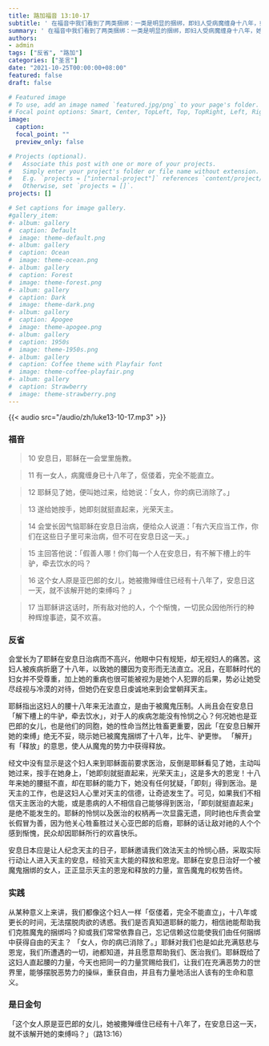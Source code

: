 ```yaml
---
title: 路加福音 13:10-17
subtitle: ' 在福音中我们看到了两类捆绑：一类是明显的捆绑，即妇人受病魔缠身十八年，她自己寻求解脱，终于在耶稣这里得到了释放。 还有一类是不明显的捆绑，即那个会堂长，他本人虽受捆绑却不自知，还自以为活得很自由。 他的悲哀在于他不认识或不愿认识自己灵魂上的病症，却自以为义，这使他永远得不到释放。 耶稣治好了伛偻十八年的妇女，群众感到高兴，但曾经气愤的反对者却感到「羞愧」。 我是否也像会堂长一样身陷罪恶的捆绑中却不自知呢？'
summary: ' 在福音中我们看到了两类捆绑：一类是明显的捆绑，即妇人受病魔缠身十八年，她自己寻求解脱，终于在耶稣这里得到了释放。 还有一类是不明显的捆绑，即那个会堂长，他本人虽受捆绑却不自知，还自以为活得很自由。 他的悲哀在于他不认识或不愿认识自己灵魂上的病症，却自以为义，这使他永远得不到释放。 耶稣治好了伛偻十八年的妇女，群众感到高兴，但曾经气愤的反对者却感到「羞愧」。 我是否也像会堂长一样身陷罪恶的捆绑中却不自知呢？'
authors:
- admin
tags: ["反省", "路加"]
categories: ["圣言"]
date: "2021-10-25T00:00:00+08:00"
featured: false
draft: false

# Featured image
# To use, add an image named `featured.jpg/png` to your page's folder.
# Focal point options: Smart, Center, TopLeft, Top, TopRight, Left, Right, BottomLeft, Bottom, BottomRight
image:
  caption:
  focal_point: ""
  preview_only: false

# Projects (optional).
#   Associate this post with one or more of your projects.
#   Simply enter your project's folder or file name without extension.
#   E.g. `projects = ["internal-project"]` references `content/project/deep-learning/index.md`.
#   Otherwise, set `projects = []`.
projects: []

# Set captions for image gallery.
#gallery_item:
#- album: gallery
#  caption: Default
#  image: theme-default.png
#- album: gallery
#  caption: Ocean
#  image: theme-ocean.png
#- album: gallery
#  caption: Forest
#  image: theme-forest.png
#- album: gallery
#  caption: Dark
#  image: theme-dark.png
#- album: gallery
#  caption: Apogee
#  image: theme-apogee.png
#- album: gallery
#  caption: 1950s
#  image: theme-1950s.png
#- album: gallery
#  caption: Coffee theme with Playfair font
#  image: theme-coffee-playfair.png
#- album: gallery
#  caption: Strawberry
#  image: theme-strawberry.png
---
```


{{< audio src="/audio/zh/luke13-10-17.mp3" >}}

### 福音
> 10 安息日，耶稣在一会堂里施教。

> 11 有一女人，病魔缠身已十八年了，伛偻着，完全不能直立。

> 12 耶稣见了她，便叫她过来，给她说：「女人，你的病已消除了。」

> 13 遂给她按手，她即刻就挺直起来，光荣天主。

> 14 会堂长因气恼耶稣在安息日治病，便给众人说道：「有六天应当工作，你们在这些日子里可来治病，但不可在安息日这一天。」

> 15 主回答他说：「假善人哪！你们每一个人在安息日，有不解下槽上的牛驴，牵去饮水的吗？

> 16 这个女人原是亚巴郎的女儿，她被撒殚缠住已经有十八年了，安息日这一天，就不该解开她的束缚吗？  」

> 17 当耶稣讲这话时，所有敌对他的人，个个惭愧，一切民众因他所行的种种辉煌事迹，莫不欢喜。

### 反省
会堂长为了耶稣在安息日治病而不高兴，他眼中只有规矩，却无视妇人的痛苦。这妇人被疾病折磨了十八年，以致她的腰因为变形而无法直立。况且，在耶稣时代的妇女并不受尊重，加上她的重病也很可能被视为是她个人犯罪的后果，势必让她受尽歧视与冷漠的对待，但她仍在安息日虔诚地来到会堂朝拜天主。

耶稣指出这妇人的腰十八年来无法直立，是由于被魔鬼压制。人尚且会在安息日「解下槽上的牛驴，牵去饮水」，对于人的疾病怎能没有怜悯之心？何况她也是亚巴郎的女儿，也是他们的同胞，她的性命当然比牲畜更重要，因此「在安息日解开她的束缚」绝无不妥，晓示她已被魔鬼捆绑了十八年，比牛、驴更惨。 「解开」有「释放」的意思，使人从魔鬼的势力中获得释放。

经文中没有显示是这个妇人来到耶稣面前要求医治，反倒是耶稣看见了她，主动叫她过来，按手在她身上，「她即刻就挺直起来，光荣天主」，这是多大的恩宠！十八年来她的腰挺不直，却在耶稣的能力下，她没有任何犹疑，「即刻」得到医治。是天主的工作，也是这妇人心里对天主的信德，让奇迹发生了。可见，如果我们不相信天主医治的大能，或是患病的人不相信自己能够得到医治，「即刻就挺直起来」是绝不能发生的。耶稣的怜悯以及医治的权柄再一次显露无遗，同时祂也斥责会堂长假冒为善，因为他关心牲畜胜过关心亚巴郎的后裔，耶稣的话让敌对祂的人个个感到惭愧，民众却因耶稣所行的欢喜快乐。

安息日本应是让人纪念天主的日子，耶稣邀请我们效法天主的怜悯心肠，采取实际行动让人进入天主的安息，经验天主大能的释放和恩宠。耶稣在安息日治好一个被魔鬼捆绑的女人，正正显示天主的恩宠和释放的力量，宣告魔鬼的权势告终。

### 实践
从某种意义上来讲，我们都像这个妇人一样「伛偻着，完全不能直立」，十八年或更长的时间，无法摆脱肉欲的诱惑。我们是否真知道耶稣的能力，相信祂能帮助我们克胜魔鬼的捆绑吗？抑或我们常常依靠自己，忘记信赖这位能使我们由任何捆绑中获得自由的天主？ 「女人，你的病已消除了。」耶稣对我们也是如此充满慈悲与恩宠，我们所遭遇的一切，祂都知道，并且愿意帮助我们、医治我们。耶稣既给了这妇人直起腰的力量，今天也把同一的力量赏赐给我们，让我们在充满恶势力的世界里，能够摆脱恶势力的操纵，重获自由，并且有力量地活出人该有的生命和意义。

### 是日金句
「这个女人原是亚巴郎的女儿，她被撒殚缠住已经有十八年了，在安息日这一天，就不该解开她的束缚吗？」（路13:16）
